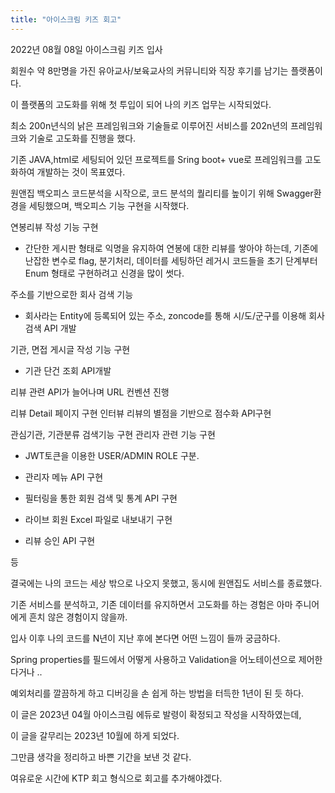 ```yaml
---
title: "아이스크림 키즈 회고"
---
```

2022년 08월 08일 아이스크림 키즈 입사

회원수 약 8만명을 가진 유아교사/보육교사의 커뮤니티와 직장 후기를 남기는 플랫폼이다.

이 플랫폼의 고도화를 위해 첫 투입이 되어 나의 키즈 업무는 시작되었다.

최소 200n년식의 낡은 프레임워크와 기술들로 이루어진 서비스를 202n년의 프레임워크와 기술로 고도화를 진행을 했다.

기존 JAVA,html로 세팅되어 있던 프로젝트를 Sring boot+ vue로 프레임워크를 고도화하여 개발하는 것이 목표였다.

원앤집  백오피스 코드분석을 시작으로, 코드 분석의 퀄리티를 높이기 위해 Swagger환경을 세팅했으며, 
백오피스 기능 구현을 시작했다.

연봉리뷰 작성 기능 구현
- 간단한 게시판 형태로 익명을 유지하여 연봉에 대한 리뷰를 쌓아야 하는데, 기존에 난잡한 변수로 flag, 분기처리, 데이터를 세팅하던 레거시 코드들을 
초기 단계부터 Enum 형태로 구현하려고 신경을 많이 썻다.

주소를 기반으로한 회사 검색 기능
- 회사라는 Entity에 등록되어 있는 주소, zoncode를 통해 시/도/군구를 이용해 회사 검색 API 개발
  
기관, 면접 게시글 작성 기능 구현
- 기관 단건 조회 API개발
  
리뷰 관련 API가 늘어나며 URL 컨벤션 진행

리뷰 Detail 페이지 구현
인터뷰 리뷰의 별점을 기반으로 점수화 API구현

관심기관, 기관분류 검색기능 구현
관리자 관련 기능 구현

- JWT토큰을 이용한 USER/ADMIN ROLE 구분.
  
- 관리자 메뉴 API 구현
  
- 필터링을 통한 회원 검색 및 통계 API 구현
  
- 라이브 회원 Excel 파일로 내보내기 구현

- 리뷰 승인 API 구현

등

결국에는 나의 코드는 세상 밖으로 나오지 못했고, 동시에 원앤집도 서비스를 종료했다.

기존 서비스를 분석하고, 기존 데이터를 유지하면서 고도화를 하는 경험은 아마 주니어에게 흔치 않은 경험이지 않을까.

입사 이후 나의 코드를 N년이 지난 후에 본다면 어떤 느낌이 들까 궁금하다.

Spring properties를 필드에서 어떻게 사용하고 Validation을 어노테이션으로 제어한다거나 ..

예외처리를 깔끔하게 하고 디버깅을 손 쉽게 하는 방법을 터득한 1년이 된 듯 하다.

이 글은 2023년 04월 아이스크림 에듀로 발령이 확정되고 작성을 시작하였는데,

이 글을 갈무리는 2023년 10월에 하게 되었다.

그만큼 생각을 정리하고 바쁜 기간을 보낸 것 같다.

여유로운 시간에 KTP 회고 형식으로 회고를 추가해야겠다.
